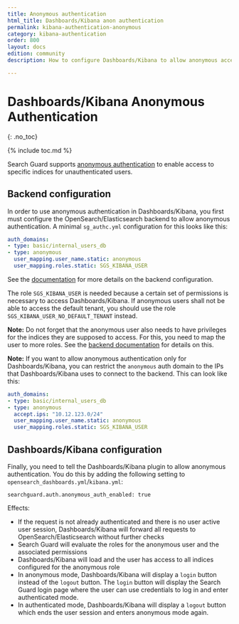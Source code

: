 ```yaml
---
title: Anonymous authentication
html_title: Dashboards/Kibana anon authentication
permalink: kibana-authentication-anonymous
category: kibana-authentication
order: 800
layout: docs
edition: community
description: How to configure Dashboards/Kibana to allow anonymous access to indices, dashboards, and visualization

---
```

<!---
Copyright 2020 floragunn GmbH
-->

# Dashboards/Kibana Anonymous Authentication
{: .no_toc}

{% include toc.md %}

Search Guard supports [anonymous authentication](../_docs_auth_auth/auth_auth_anon.md) to enable access to specific indices for unauthenticated users. 


## Backend configuration

In order to use anonymous authentication in Dashboards/Kibana, you first must configure the OpenSearch/Elasticsearch backend to allow anonymous authentication. A minimal `sg_authc.yml` configuration for this looks like this:

```yaml
auth_domains:
- type: basic/internal_users_db
- type: anonymous
  user_mapping.user_name.static: anonymous
  user_mapping.roles.static: SGS_KIBANA_USER
```

See the [documentation](../_docs_auth_auth/auth_auth_anon.md) for more details on the backend configuration.

The role `SGS_KIBANA_USER` is needed because a certain set of permissions is necessary to access Dashboards/Kibana. If anonymous users shall not be able to access the default tenant, you should use the role `SGS_KIBANA_USER_NO_DEFAULT_TENANT` instead.

**Note:** Do not forget that the anonymous user also needs to have privileges for the indices they are supposed to access. For this, you need to map the user to more roles. See the [backend documentation](../_docs_auth_auth/auth_auth_anon.md) for details on this.

**Note:** If you want to allow anonymous authentication only for Dashboards/Kibana, you can restrict the `anonymous` auth domain to the IPs that  Dashboards/Kibana uses to connect to the backend. This can look like this:

```yaml
auth_domains:
- type: basic/internal_users_db
- type: anonymous
  accept.ips: "10.12.123.0/24"
  user_mapping.user_name.static: anonymous
  user_mapping.roles.static: SGS_KIBANA_USER
```


## Dashboards/Kibana configuration

Finally, you need to tell the Dashboards/Kibana plugin to allow anonymous authentication. You do this by adding the following setting to `opensearch_dashboards.yml`/`kibana.yml`: 

```
searchguard.auth.anonymous_auth_enabled: true
```

Effects:

* If the request is not already authenticated and there is no user active user session, Dashboards/Kibana will forward all requests to OpenSearch/Elasticsearch without further checks
* Search Guard will evaluate the roles for the anonymous user and the associated permissions
* Dashboards/Kibana will load and the user has access to all indices configured for the anonymous role
* In anonymous mode, Dashboards/Kibana will display a `login` button instead of the `logout` button. The `login` button will display the Search Guard login page where the user can use credentials to log in and enter authenticated mode.
* In authenticated mode, Dashboards/Kibana will display a `logout` button which ends the user session and enters anonymous mode again.



